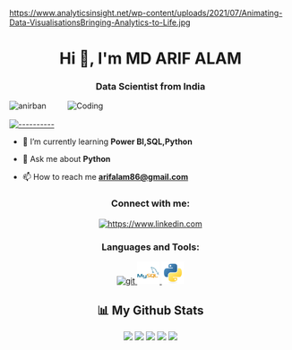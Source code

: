 https://www.analyticsinsight.net/wp-content/uploads/2021/07/Animating-Data-VisualisationsBringing-Analytics-to-Life.jpg
<h1 align="center">Hi 👋, I'm MD ARIF ALAM</h1>
<h3 align="center">Data Scientist from India</h3>

<img align="right" alt="Coding" width="400" src="https://www.chawtechsolutions.com/wp-content/uploads/2019/03/developer-dribbble.gif">
<p align="left"> <img src="https://komarev.com/ghpvc/?username=Ankan-Misra-07&label=Profile%20views&color=0e75b6&style=flat" alt="anirban" /> </p>

<p align="left"> <a href="--------------------------------" target="_blank"><img align="center" src="https://img.icons8.com/color/2x/linkedin-circled.png" alt="----------" height="40" width="40" /></a> </p>



- 🌱 I’m currently learning **Power BI,SQL,Python**

- 💬 Ask me about **Python**

- 📫 How to reach me **arifalam86@gmail.com**

<h3 align="center">Connect with me:</h3>
<p align="center">
<a href="--------------------------------------" target="blank"><img align="center" src="https://img.icons8.com/color/2x/linkedin-circled.png" alt="https://www.linkedin.com" height="40" width="40" /></a>



 </p>

<h3 align="center">Languages and Tools:</h3>
<p align="center">  <a href="https://git-scm.com/" target="_blank" rel="noreferrer"> <img src="https://www.vectorlogo.zone/logos/git-scm/git-scm-icon.svg" alt="git" width="40" height="40"/> </a> <a href="https://www.mysql.com/" target="_blank" rel="noreferrer"> <img src="https://raw.githubusercontent.com/devicons/devicon/master/icons/mysql/mysql-original-wordmark.svg" alt="mysql" width="40" height="40"/> </a> <a href="https://www.python.org" target="_blank" rel="noreferrer"> <img src="https://raw.githubusercontent.com/devicons/devicon/master/icons/python/python-original.svg" alt="python" width="40" height="40"/> </a> </p>
<h2 align="center">📊 My Github Stats</h2>
<p align="center">
<img src="http://github-profile-summary-cards.vercel.app/api/cards/profile-details?username=mdarifalam86&theme=solarized_dark">
<img src="http://github-profile-summary-cards.vercel.app/api/cards/repos-per-language?username=mdarifalam86&theme=solarized_dark">
<img src="http://github-profile-summary-cards.vercel.app/api/cards/most-commit-language?username=mdarifalam86&theme=solarized_dark">
<img src="http://github-profile-summary-cards.vercel.app/api/cards/stats?username=mdarifalam86&theme=solarized_dark">
<img src="http://github-profile-summary-cards.vercel.app/api/cards/productive-time?username=mdarifalam86&theme=solarized_dark&utcOffset=8">
	
</p>
